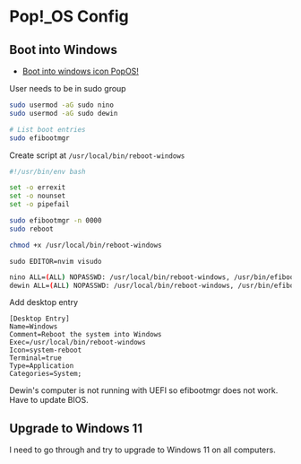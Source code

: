 # Pop!_OS Config


## Boot into Windows

* [Boot into windows icon PopOS!](https://chatgpt.com/c/68b06fb7-009c-8329-950d-c193473c2baa)

User needs to be in sudo group

```sh
sudo usermod -aG sudo nino
sudo usermod -aG sudo dewin
```

```sh
# List boot entries
sudo efibootmgr
```

Create script at `/usr/local/bin/reboot-windows`
```sh
#!/usr/bin/env bash

set -o errexit
set -o nounset
set -o pipefail

sudo efibootmgr -n 0000
sudo reboot

```

```sh
chmod +x /usr/local/bin/reboot-windows
```


`sudo EDITOR=nvim visudo`
```sh
nino ALL=(ALL) NOPASSWD: /usr/local/bin/reboot-windows, /usr/bin/efibootmgr, /user/sbin/reboot
dewin ALL=(ALL) NOPASSWD: /usr/local/bin/reboot-windows, /usr/bin/efibootmgr, /user/sbin/reboot
```


Add desktop entry
```
[Desktop Entry]
Name=Windows
Comment=Reboot the system into Windows
Exec=/usr/local/bin/reboot-windows
Icon=system-reboot
Terminal=true
Type=Application
Categories=System;
```

Dewin's computer is not running with UEFI so efibootmgr does not work. Have to update BIOS.


## Upgrade to Windows 11

I need to go through and try to upgrade to Windows 11 on all computers.
